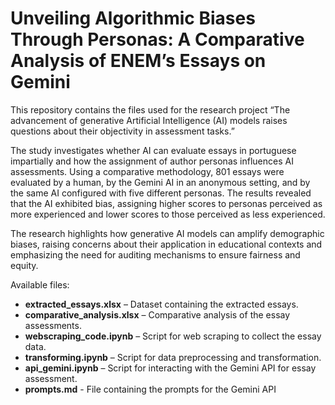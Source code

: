 # Unveiling Algorithmic Biases Through Personas: A Comparative Analysis of ENEM’s Essays on Gemini
This repository contains the files used for the research project “The advancement of generative Artificial Intelligence (AI) models raises questions about their objectivity in assessment tasks.”

The study investigates whether AI can evaluate essays in portuguese impartially and how the assignment of author personas influences AI assessments. Using a comparative methodology, 801 essays were evaluated by a human, by the Gemini AI in an anonymous setting, and by the same AI configured with five different personas. The results revealed that the AI exhibited bias, assigning higher scores to personas perceived as more experienced and lower scores to those perceived as less experienced.

The research highlights how generative AI models can amplify demographic biases, raising concerns about their application in educational contexts and emphasizing the need for auditing mechanisms to ensure fairness and equity.

Available files:
- **extracted_essays.xlsx** – Dataset containing the extracted essays.
- **comparative_analysis.xlsx** – Comparative analysis of the essay assessments.
- **webscraping_code.ipynb** – Script for web scraping to collect the essay data.
- **transforming.ipynb** – Script for data preprocessing and transformation.
- **api_gemini.ipynb** – Script for interacting with the Gemini API for essay assessment.
- **prompts.md** - File containing the prompts for the Gemini API
